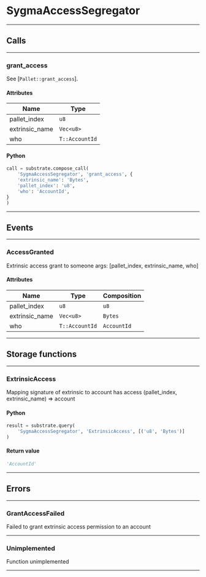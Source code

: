 
# SygmaAccessSegregator

---------
## Calls

---------
### grant_access
See [`Pallet::grant_access`].
#### Attributes
| Name | Type |
| -------- | -------- | 
| pallet_index | `u8` | 
| extrinsic_name | `Vec<u8>` | 
| who | `T::AccountId` | 

#### Python
```python
call = substrate.compose_call(
    'SygmaAccessSegregator', 'grant_access', {
    'extrinsic_name': 'Bytes',
    'pallet_index': 'u8',
    'who': 'AccountId',
}
)
```

---------
## Events

---------
### AccessGranted
Extrinsic access grant to someone
args: [pallet_index, extrinsic_name, who]
#### Attributes
| Name | Type | Composition
| -------- | -------- | -------- |
| pallet_index | `u8` | ```u8```
| extrinsic_name | `Vec<u8>` | ```Bytes```
| who | `T::AccountId` | ```AccountId```

---------
## Storage functions

---------
### ExtrinsicAccess
 Mapping signature of extrinsic to account has access
 (pallet_index, extrinsic_name) =&gt; account

#### Python
```python
result = substrate.query(
    'SygmaAccessSegregator', 'ExtrinsicAccess', [('u8', 'Bytes')]
)
```

#### Return value
```python
'AccountId'
```
---------
## Errors

---------
### GrantAccessFailed
Failed to grant extrinsic access permission to an account

---------
### Unimplemented
Function unimplemented

---------